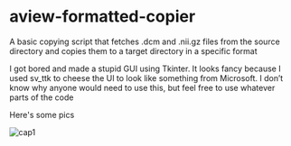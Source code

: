 # aview-formatted-copier
A basic copying script that fetches .dcm and .nii.gz files from the source directory and copies them to a target directory in a specific format

I got bored and made a stupid GUI using Tkinter. It looks fancy because I used sv_ttk to cheese the UI to look like something from Microsoft. 
I don’t know why anyone would need to use this, but feel free to use whatever parts of the code

Here's some pics

![cap1](https://github.com/user-attachments/assets/0084b61e-c698-4854-a68b-3e4d97a0eff4)
